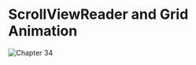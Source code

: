 # ScrollViewReader and Grid Animation
![Chapter 34](https://github.com/user-attachments/assets/79157ec3-1e32-4070-b25f-f0023fd949b7)

